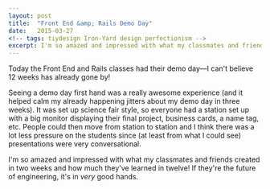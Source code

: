 ```yaml
---
layout: post
title:  "Front End &amp; Rails Demo Day"
date:   2015-03-27
<!-- tags: tiydesign Iron-Yard design perfectionism -->
excerpt: I'm so amazed and impressed with what my classmates and friends created in two weeks and how much they've learned in twelve! If they're the future of engineering, it's in _very_ good hands.
---
```


Today the Front End and Rails classes had their demo day&mdash;I can't believe 12 weeks has already gone by!

Seeing a demo day first hand was a really awesome experience (and it helped calm my already happening jitters about my demo day in three weeks). It was set up science fair style, so everyone had a station set up with a big monitor displaying their final project, business cards, a name tag, etc. People could then move from station to station and I think there was a lot less pressure on the students since (at least from what I could see) presentations were very conversational. 

I'm so amazed and impressed with what my classmates and friends created in two weeks and how much they've learned in twelve! If they're the future of engineering, it's in <em>very</em> good hands.